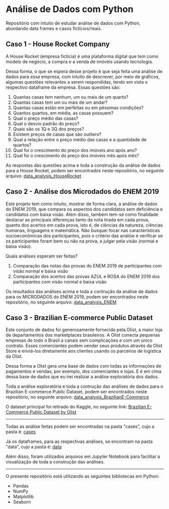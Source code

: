# Análise de Dados com Python

Repositório com intuito de estudar análise de dados com Python, abordando data frames e casos fictícios/reais. 


## Caso 1 - House Rocket Company

A House Rocket (empresa fictícia) é uma plataforma digital que tem como modelo de negócio, a compra e a venda de imóveis usando tecnologia. 

Dessa forma, o que se espera desse projeto é que seja feita uma análise de dados para essa empresa, com intuito de descrever, por meio de gráficos, algumas questões relevantes a serem respondidas, tendo em vista o respectivo dataframe da empresa. Essas questões são:

1. Quantas casas tem nenhum, um ou mais de um quarto?
2. Quantas casas tem um ou mais de um andar?
3. Quantas casas estão em perfeitas ou em péssimas condições?
4. Quantos quartos, em média, as casas possuem?
5. Qual o preço médio das casas?
6. Qual o desvio padrão do preço?
7. Quais são os 1Q e 3Q dos preços?
8. Existem preços de casas que são outliers?
9. Qual a relação entre o preço médio das casas e a quantidade de quartos?
10. Qual foi o crescimento do preço dos imóveis ano após ano?
11. Qual foi o crescimento do preço dos imóveis mês após mês?

As respostas das questões acima e toda a construção da análise de dados para a House Rocket, podem ser encontrados neste repositório, no seguinte arquivo:  [data_analysis_HouseRocket](https://github.com/andradearthurf/python-data-analysis/blob/main/cases/data_analisys_HouseRocket.ipynb)


## Caso 2 - Análise dos Microdados do ENEM 2019

Este projeto tem como intuito, mostrar de forma clara, a análise de dados do ENEM 2019, que compara os aspectos dos candidatos sem deficiência e candidatos com baixa visão. Além disso, também tem-se como finalidade destacar as principais diferenças tanto da nota tirada em cada prova, quanto dos acertos em cada prova, isto é, de ciências da natureza, ciências humanas, linguagens e matemática. Não busquei focar nas características socioeconômicas dos participantes, pois o critério das análise é verificar se os participantes foram bem ou não na prova, a julgar pela visão (normal e baixa visão).

Quais análises esperam ser feitas?
1. Comparação das notas das provas do ENEM 2019 de participantes com visão normal e baixa visão
2. Comparação dos acertos das provas AZUL e ROSA do ENEM 2019 dos participantes com visão normal e baixa visão

Os resultados das análises acima e toda a contrução da análise de dados para os MICRODADOS do ENEM 2019, podem ser encontrados neste repositório, no seguinte arquivo:
[data_analysis_ENEM](https://github.com/andradearthurf/python-data-analysis/blob/main/cases/data_analisys_ENEM.ipynb)


## Caso 3 - Brazilian E-commerce Public Dataset 

Este conjunto de dados foi generosamente fornecido pela Olist, a maior loja de departamentos dos marketplaces brasileiros. A Olist conecta pequenas empresas de todo o Brasil a canais sem complicações e com um único contrato. Esses comerciantes podem vender seus produtos através da Olist Store e enviá-los diretamente aos clientes usando os parceiros de logística da Olist. 

Dessa forma a Olist gera uma base de dados com todas as informações de pagamentos e vendas, por exemplo, dos comerciantes e lojas. E é em cima dessa base de dados que eu irei realizar a análise exploratória dos dados.

Toda a análise exploratória e toda a contrução das análises de dados para o Brazilian E-commerce Public Dataset, podem ser encontrados neste repositório, no seguinte arquivo:
[data_analysis_BrazilianE-Commerce](https://github.com/andradearthurf/python-data-analysis/blob/main/cases/data_analisys_BrazilianE-Commerce.ipynb)

O dataset principal foi retirado do Kaggle, no seguinte link: [Brazilian E-Commerce Public Dataset by Olist](https://www.kaggle.com/datasets/olistbr/brazilian-ecommerce)

---

Todas as análise feitas podem ser encontradas na pasta "cases", cujo a pasta é: [cases](https://github.com/andradearthurf/python-data-analysis/tree/main/cases)

Já os dataframes, para as respectivas análises, se encontram na pasta "data", cujo a pasta é: [data](https://github.com/andradearthurf/python-data-analysis/tree/main/data)


Além disso, foram utilizados arquivos em Jupyter Notebook para facilitar a visualização de toda a construção das análises.

---

O presente repositório está utilizando as seguintes bibliotecas em Python:
- Pandas
- NumPy
- Matplotlib
- Seaborn
